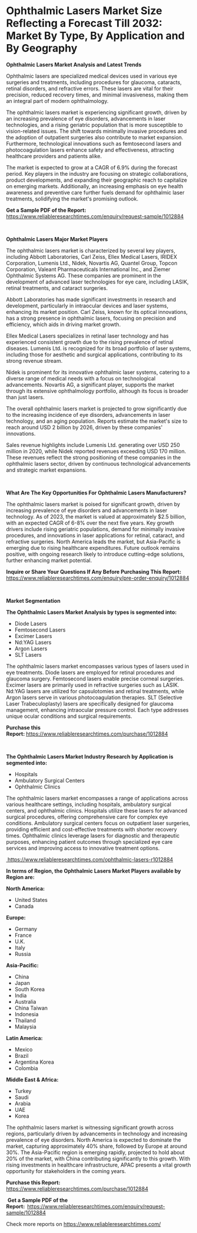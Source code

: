 <p><h1>Ophthalmic Lasers Market Size Reflecting a Forecast Till 2032: Market By Type, By Application and By Geography</h1></p><p><strong>Ophthalmic Lasers Market Analysis and Latest Trends</strong></p>
<p><p>Ophthalmic lasers are specialized medical devices used in various eye surgeries and treatments, including procedures for glaucoma, cataracts, retinal disorders, and refractive errors. These lasers are vital for their precision, reduced recovery times, and minimal invasiveness, making them an integral part of modern ophthalmology. </p><p>The ophthalmic lasers market is experiencing significant growth, driven by an increasing prevalence of eye disorders, advancements in laser technologies, and a rising geriatric population that is more susceptible to vision-related issues. The shift towards minimally invasive procedures and the adoption of outpatient surgeries also contribute to market expansion. Furthermore, technological innovations such as femtosecond lasers and photocoagulation lasers enhance safety and effectiveness, attracting healthcare providers and patients alike.</p><p>The market is expected to grow at a CAGR of 6.9% during the forecast period. Key players in the industry are focusing on strategic collaborations, product developments, and expanding their geographic reach to capitalize on emerging markets. Additionally, an increasing emphasis on eye health awareness and preventive care further fuels demand for ophthalmic laser treatments, solidifying the market's promising outlook.</p></p>
<p><strong>Get a Sample PDF of the Report:&nbsp;</strong> <a href="https://www.reliableresearchtimes.com/enquiry/request-sample/1012884?utm_campaign=2714&utm_medium=2&utm_source=Github&utm_content=ia&utm_term=06032025&utm_id=ophthalmic-lasers">https://www.reliableresearchtimes.com/enquiry/request-sample/1012884</a></p>
<p>&nbsp;</p>
<p><strong>Ophthalmic Lasers Major Market Players</strong></p>
<p><p>The ophthalmic lasers market is characterized by several key players, including Abbott Laboratories, Carl Zeiss, Ellex Medical Lasers, IRIDEX Corporation, Lumenis Ltd., Nidek, Novartis AG, Quantel Group, Topcon Corporation, Valeant Pharmaceuticals International Inc., and Ziemer Ophthalmic Systems AG. These companies are prominent in the development of advanced laser technologies for eye care, including LASIK, retinal treatments, and cataract surgeries.</p><p>Abbott Laboratories has made significant investments in research and development, particularly in intraocular devices and laser systems, enhancing its market position. Carl Zeiss, known for its optical innovations, has a strong presence in ophthalmic lasers, focusing on precision and efficiency, which aids in driving market growth.</p><p>Ellex Medical Lasers specializes in retinal laser technology and has experienced consistent growth due to the rising prevalence of retinal diseases. Lumenis Ltd. is recognized for its broad portfolio of laser systems, including those for aesthetic and surgical applications, contributing to its strong revenue stream.</p><p>Nidek is prominent for its innovative ophthalmic laser systems, catering to a diverse range of medical needs with a focus on technological advancements. Novartis AG, a significant player, supports the market through its extensive ophthalmology portfolio, although its focus is broader than just lasers.</p><p>The overall ophthalmic lasers market is projected to grow significantly due to the increasing incidence of eye disorders, advancements in laser technology, and an aging population. Reports estimate the market's size to reach around USD 2 billion by 2026, driven by these companies' innovations.</p><p>Sales revenue highlights include Lumenis Ltd. generating over USD 250 million in 2020, while Nidek reported revenues exceeding USD 170 million. These revenues reflect the strong positioning of these companies in the ophthalmic lasers sector, driven by continuous technological advancements and strategic market expansions.</p></p>
<p>&nbsp;</p>
<p><strong>What Are The Key Opportunities For Ophthalmic Lasers Manufacturers?</strong></p>
<p><p>The ophthalmic lasers market is poised for significant growth, driven by increasing prevalence of eye disorders and advancements in laser technology. As of 2023, the market is valued at approximately $2.5 billion, with an expected CAGR of 6-8% over the next five years. Key growth drivers include rising geriatric populations, demand for minimally invasive procedures, and innovations in laser applications for retinal, cataract, and refractive surgeries. North America leads the market, but Asia-Pacific is emerging due to rising healthcare expenditures. Future outlook remains positive, with ongoing research likely to introduce cutting-edge solutions, further enhancing market potential.</p></p>
<p><strong>Inquire or Share Your Questions If Any Before Purchasing This Report:</strong> <a href="https://www.reliableresearchtimes.com/enquiry/pre-order-enquiry/1012884?utm_campaign=2714&utm_medium=2&utm_source=Github&utm_content=ia&utm_term=06032025&utm_id=ophthalmic-lasers">https://www.reliableresearchtimes.com/enquiry/pre-order-enquiry/1012884</a></p>
<p>&nbsp;</p>
<p><strong>Market Segmentation</strong></p>
<p><strong>The Ophthalmic Lasers Market Analysis by types is segmented into:</strong></p>
<p><ul><li>Diode Lasers</li><li>Femtosecond Lasers</li><li>Excimer Lasers</li><li>Nd:YAG Lasers</li><li>Argon Lasers</li><li>SLT Lasers</li></ul></p>
<p><p>The ophthalmic lasers market encompasses various types of lasers used in eye treatments. Diode lasers are employed for retinal procedures and glaucoma surgery. Femtosecond lasers enable precise corneal surgeries. Excimer lasers are primarily used in refractive surgeries such as LASIK. Nd:YAG lasers are utilized for capsulotomies and retinal treatments, while Argon lasers serve in various photocoagulation therapies. SLT (Selective Laser Trabeculoplasty) lasers are specifically designed for glaucoma management, enhancing intraocular pressure control. Each type addresses unique ocular conditions and surgical requirements.</p></p>
<p><strong>Purchase this Report:&nbsp;</strong><a href="https://www.reliableresearchtimes.com/purchase/1012884?utm_campaign=2714&utm_medium=2&utm_source=Github&utm_content=ia&utm_term=06032025&utm_id=ophthalmic-lasers">https://www.reliableresearchtimes.com/purchase/1012884</a></p>
<p>&nbsp;</p>
<p><strong>The Ophthalmic Lasers Market Industry Research by Application is segmented into:</strong></p>
<p><ul><li>Hospitals</li><li>Ambulatory Surgical Centers</li><li>Ophthalmic Clinics</li></ul></p>
<p><p>The ophthalmic lasers market encompasses a range of applications across various healthcare settings, including hospitals, ambulatory surgical centers, and ophthalmic clinics. Hospitals utilize these lasers for advanced surgical procedures, offering comprehensive care for complex eye conditions. Ambulatory surgical centers focus on outpatient laser surgeries, providing efficient and cost-effective treatments with shorter recovery times. Ophthalmic clinics leverage lasers for diagnostic and therapeutic purposes, enhancing patient outcomes through specialized eye care services and improving access to innovative treatment options.</p></p>
<p><a href="https://www.reliableresearchtimes.com/ophthalmic-lasers-r1012884?utm_campaign=2714&utm_medium=2&utm_source=Github&utm_content=ia&utm_term=06032025&utm_id=ophthalmic-lasers">&nbsp;https://www.reliableresearchtimes.com/ophthalmic-lasers-r1012884</a></p>
<p><strong>In terms of Region, the Ophthalmic Lasers Market Players available by Region are:</strong></p>
<p>
    <p> <strong> North America: </strong>
        <ul>
            <li>United States</li>
            <li>Canada</li>
        </ul>
        </p> 
    <p> <strong> Europe: </strong>
        <ul>
            <li>Germany</li>
            <li>France</li>
            <li>U.K.</li>
            <li>Italy</li>
            <li>Russia</li>
        </ul>
        </p> 
    <p> <strong> Asia-Pacific: </strong>
        <ul>
            <li>China</li>
            <li>Japan</li>
            <li>South Korea</li>
            <li>India</li>
            <li>Australia</li>
            <li>China Taiwan</li>
            <li>Indonesia</li>
            <li>Thailand</li>
            <li>Malaysia</li>
        </ul>
        </p> 
    <p> <strong> Latin America: </strong>
        <ul>
            <li>Mexico</li>
            <li>Brazil</li>
            <li>Argentina Korea</li>
            <li>Colombia</li>
        </ul>
        </p> 
    <p> <strong> Middle East & Africa: </strong>
        <ul>
            <li>Turkey</li>
            <li>Saudi</li>
            <li>Arabia</li>
            <li>UAE</li>
            <li>Korea</li>
        </ul>
    </p>
    </p>
<p><p>The ophthalmic lasers market is witnessing significant growth across regions, particularly driven by advancements in technology and increasing prevalence of eye disorders. North America is expected to dominate the market, capturing approximately 40% share, followed by Europe at around 30%. The Asia-Pacific region is emerging rapidly, projected to hold about 20% of the market, with China contributing significantly to this growth. With rising investments in healthcare infrastructure, APAC presents a vital growth opportunity for stakeholders in the coming years.</p></p>
<p><strong>Purchase this Report: </strong><a href="https://www.reliableresearchtimes.com/purchase/1012884?utm_campaign=2714&utm_medium=2&utm_source=Github&utm_content=ia&utm_term=06032025&utm_id=ophthalmic-lasers">https://www.reliableresearchtimes.com/purchase/1012884</a></p>
<p>&nbsp;<strong>Get a Sample PDF of the Report:&nbsp;&nbsp;</strong><a href="https://www.reliableresearchtimes.com/enquiry/request-sample/1012884?utm_campaign=2714&utm_medium=2&utm_source=Github&utm_content=ia&utm_term=06032025&utm_id=ophthalmic-lasers">https://www.reliableresearchtimes.com/enquiry/request-sample/1012884</a></p>
<p><strong></strong></p>
<p>Check more reports on <a href="https://www.reliableresearchtimes.com/?utm_campaign=2714&utm_medium=2&utm_source=Github&utm_content=ia&utm_term=06032025&utm_id=ophthalmic-lasers">https://www.reliableresearchtimes.com/</a></p>